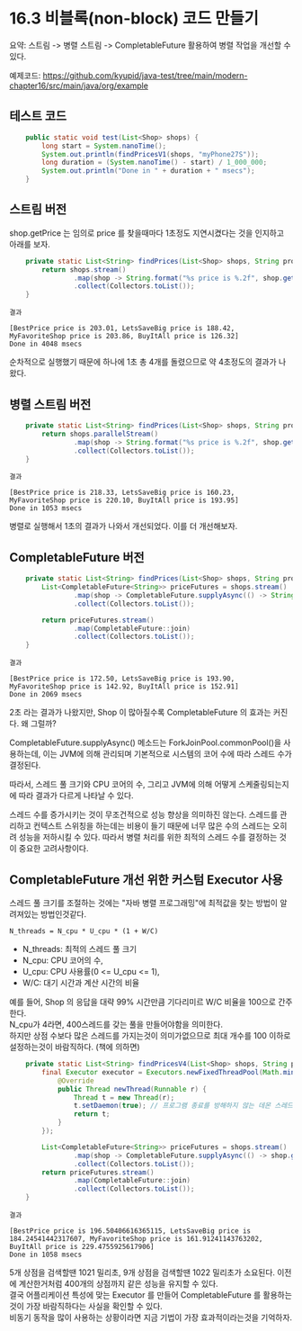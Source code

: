  # 16.3 비블록(non-block) 코드 만들기

요약: 스트림 -> 병렬 스트림 -> CompletableFuture 활용하여 병렬 작업을 개선할 수 있다.

예제코드: https://github.com/kyupid/java-test/tree/main/modern-chapter16/src/main/java/org/example

## 테스트 코드

```java
    public static void test(List<Shop> shops) {
        long start = System.nanoTime();
        System.out.println(findPricesV1(shops, "myPhone27S"));
        long duration = (System.nanoTime() - start) / 1_000_000;
        System.out.println("Done in " + duration + " msecs");
    }
```

## 스트림 버전

shop.getPrice 는 임의로 price 를 찾을때마다 1초정도 지연시켰다는 것을 인지하고 아래를 보자.

```java
    private static List<String> findPrices(List<Shop> shops, String product) {
        return shops.stream()
                .map(shop -> String.format("%s price is %.2f", shop.getName(), shop.getPrice(product)))
                .collect(Collectors.toList());
    }


```
```
결과

[BestPrice price is 203.01, LetsSaveBig price is 188.42, MyFavoriteShop price is 203.86, BuyItAll price is 126.32]
Done in 4048 msecs
```

순차적으로 실행했기 때문에 하나에 1초 총 4개를 돌렸으므로 약 4초정도의 결과가 나왔다.

## 병렬 스트림 버전

```java
    private static List<String> findPrices(List<Shop> shops, String product) {
        return shops.parallelStream()
                .map(shop -> String.format("%s price is %.2f", shop.getName(), shop.getPrice(product)))
                .collect(Collectors.toList());
    }
```
```
결과

[BestPrice price is 218.33, LetsSaveBig price is 160.23, MyFavoriteShop price is 220.10, BuyItAll price is 193.95]
Done in 1053 msecs
```

병렬로 실행해서 1초의 결과가 나와서 개선되었다. 이를 더 개선해보자.

## CompletableFuture 버전

```java
    private static List<String> findPrices(List<Shop> shops, String product) {
        List<CompletableFuture<String>> priceFutures = shops.stream()
                .map(shop -> CompletableFuture.supplyAsync(() -> String.format("%s price is %.2f", shop.getName(), shop.getPrice(product))))
                .collect(Collectors.toList());

        return priceFutures.stream()
                .map(CompletableFuture::join)
                .collect(Collectors.toList());
    }
```
```
결과

[BestPrice price is 172.50, LetsSaveBig price is 193.90, MyFavoriteShop price is 142.92, BuyItAll price is 152.91]
Done in 2069 msecs
```
2초 라는 결과가 나왔지만, Shop 이 많아질수록 CompletableFuture 의 효과는 커진다. 왜 그럴까?

CompletableFuture.supplyAsync() 메소드는 ForkJoinPool.commonPool()을 사용하는데, 이는 JVM에 의해 관리되며 기본적으로 시스템의 코어 수에 따라 스레드 수가 결정된다.

따라서, 스레드 풀 크기와 CPU 코어의 수, 그리고 JVM에 의해 어떻게 스케줄링되는지에 따라 결과가 다르게 나타날 수 있다.

스레드 수를 증가시키는 것이 무조건적으로 성능 향상을 의미하진 않는다. 스레드를 관리하고 컨텍스트 스위칭을 하는데는 비용이 들기 때문에 너무 많은 수의 스레드는 오히려 성능을 저하시킬 수 있다. 따라서 병렬 처리를 위한 최적의 스레드 수를 결정하는 것이 중요한 고려사항이다.

## CompletableFuture 개선 위한 커스텀 Executor 사용

스레드 풀 크기를 조절하는 것에는 "자바 병렬 프로그래밍"에 최적값을 찾는 방법이 알려져있는 방법인것같다.

`N_threads = N_cpu * U_cpu * (1 + W/C)`

- N_threads: 최적의 스레드 풀 크기
- N_cpu: CPU 코어의 수,
- U_cpu: CPU 사용률(0 <= U_cpu <= 1),
- W/C: 대기 시간과 계산 시간의 비율

예를 들어, Shop 의 응답을 대략 99% 시간만큼 기다리미르 W/C 비율을 100으로 간주한다.   
N_cpu가 4라면, 400스레드를 갖는 풀을 만들어야함을 의미한다.   
하지만 상점 수보다 많은 스레드를 가지는것이 의미가없으므로 최대 개수를 100 이하로 설정하는것이 바람직하다. (책에 의하면)

```java
    private static List<String> findPricesV4(List<Shop> shops, String product) {
        final Executor executor = Executors.newFixedThreadPool(Math.min(shops.size(), 100), new ThreadFactory() {
            @Override
            public Thread newThread(Runnable r) {
                Thread t = new Thread(r);
                t.setDaemon(true); // 프로그램 종료를 방해하지 않는 데몬 스레드를 사용한다.
                return t;
            }
        });

        List<CompletableFuture<String>> priceFutures = shops.stream()
                .map(shop -> CompletableFuture.supplyAsync(() -> shop.getName() + " price is " + shop.getPrice(product), executor))
                .collect(Collectors.toList());
        return priceFutures.stream()
                .map(CompletableFuture::join)
                .collect(Collectors.toList());
    }
```
```
결과

[BestPrice price is 196.50406616365115, LetsSaveBig price is 184.24541442317607, MyFavoriteShop price is 161.91241143763202, BuyItAll price is 229.4755925617906]
Done in 1058 msecs
```

5개 상점을 검색할땐 1021 밀리초, 9개 상점을 검색할땐 1022 밀리초가 소요된다. 이전에 계산한거처럼 400개의 상점까지 같은 성능을 유지할 수 있다.   
결국 어플리케이션 특성에 맞는 Executor 를 만들어 CompletableFuture 를 활용하는것이 가장 바람직하다는 사실을 확인할 수 있다.   
비동기 동작을 많이 사용하는 상황이라면 지금 기법이 가장 효과적이라는것을 기억하자.   
